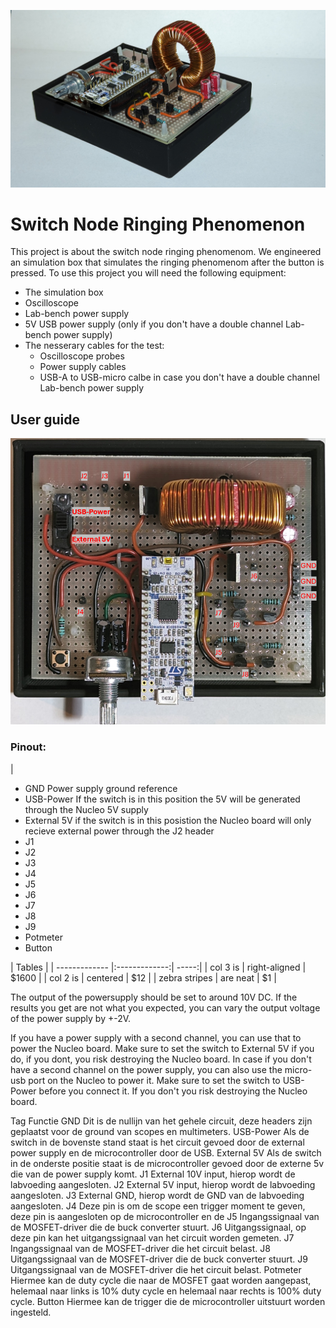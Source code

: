 ![alt text](https://github.com/S1146468/Project-Buck-Converter/blob/master/Product_Front_view.jpg "")

# Switch Node Ringing Phenomenon

This project is about the switch node ringing phenomenom. We engineered an simulation box that simulates the ringing phenomenom after the button is pressed. 
To use this project you will need the following equipment:
* The simulation box
* Oscilloscope
* Lab-bench power supply
* 5V USB power supply (only if you don't have a double channel Lab-bench power supply)
* The nesserary cables for the test:
    * Oscilloscope probes
    * Power supply cables
    * USB-A to USB-micro calbe in case you don't have a double channel Lab-bench power supply


## User guide

![alt text](https://github.com/S1146468/Project-Buck-Converter/blob/master/Product_Top_view.png "")

### Pinout:
|  
* GND	        Power supply ground reference
* USB-Power	    If the switch is in this position the 5V will be generated through the Nucleo 5V supply
* External 5V	if the switch is in this posistion the Nucleo board will only recieve external power 
                through the J2 header
* J1            
* J2            
* J3            
* J4              
* J5              
* J6              
* J7              
* J8              
* J9              
* Potmeter        
* Button          

| Tables          |
| ------------- |:-------------:| -----:|
| col 3 is      | right-aligned | $1600 |
| col 2 is      | centered      |   $12 |
| zebra stripes | are neat      |    $1 |

The output of the powersupply should be set to around 10V DC. If the results you get are not what you expected, you can vary the output voltage of the power supply by +-2V.

If you have a power supply with a second channel, you can use that to power the Nucleo board. Make sure to set the switch to External 5V if you do, if you dont, you risk destroying the Nucleo board.
In case if you don't have a second channel on the power supply, you can also use the micro-usb port on the Nucleo to power it. Make sure to set the switch to USB-Power before you connect it. If you don't you risk destroying the Nucleo board.




Tag	Functie
GND	Dit is de nullijn van het gehele circuit, deze headers zijn geplaatst voor de ground van scopes en multimeters.
USB-Power	Als de switch in de bovenste stand staat is het circuit gevoed door de external power supply en de microcontroller door de USB.
External 5V	Als de switch in de onderste positie staat is de microcontroller gevoed door de externe 5v die van de power supply komt.
J1	External 10V input, hierop wordt de labvoeding aangesloten.
J2	External 5V input, hierop wordt de labvoeding aangesloten.
J3	External GND, hierop wordt de GND van de labvoeding aangesloten.
J4	Deze pin is om de scope een trigger moment te geven, deze pin is aangesloten op de microcontroller en de 
J5	Ingangssignaal van de MOSFET-driver die de buck converter stuurt.
J6	Uitgangssignaal, op deze pin kan het uitgangssignaal van het circuit worden gemeten.
J7	Ingangssignaal van de MOSFET-driver die het circuit belast.
J8	Uitgangssignaal van de MOSFET-driver die de buck converter stuurt.
J9	Uitgangssignaal van de MOSFET-driver die het circuit belast.
Potmeter	Hiermee kan de duty cycle die naar de MOSFET gaat worden aangepast, helemaal naar links is 10% duty cycle en helemaal naar rechts is 100% duty cycle.
Button	Hiermee kan de trigger die de microcontroller uitstuurt worden ingesteld.
